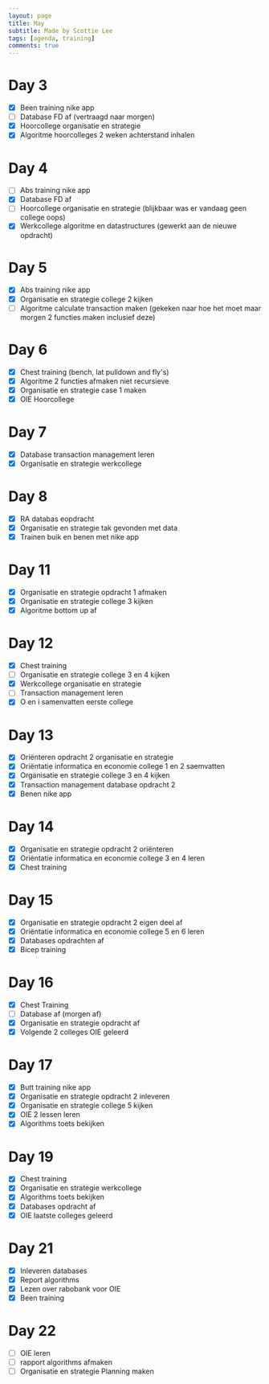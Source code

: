 ```yaml
---
layout: page
title: May
subtitle: Made by Scottie Lee
tags: [agenda, training]
comments: true
---
```

<!---
⬜ = to do
✅ = done
🟥 = cancelled
--->

# Day 3
- [x] Been training nike app
- [ ] Database FD af (vertraagd naar morgen)
- [x] Hoorcollege organisatie en strategie
- [x] Algoritme hoorcolleges 2 weken achterstand inhalen

# Day 4
- [ ] Abs training nike app
- [x] Database FD af
- [ ] Hoorcollege organisatie en strategie (blijkbaar was er vandaag geen college oops)
- [x] Werkcollege algoritme en datastructures (gewerkt aan de nieuwe opdracht)

# Day 5
- [x] Abs training nike app
- [x] Organisatie en strategie college 2 kijken
- [ ] Algoritme calculate transaction maken (gekeken naar hoe het moet maar morgen 2 functies maken inclusief deze)

# Day 6
- [x] Chest training (bench, lat pulldown and fly's)
- [x] Algoritme 2 functies afmaken niet recursieve
- [x] Organisatie en strategie case 1 maken
- [x] OIE Hoorcollege

# Day 7
- [x] Database transaction management leren
- [x] Organisatie en strategie werkcollege

# Day 8
- [x] RA databas eopdracht
- [x] Organisatie en strategie tak gevonden met data
- [x] Trainen buik en benen met nike app

# Day 11
- [x] Organisatie en strategie opdracht 1 afmaken
- [x] Organisatie en strategie college 3 kijken
- [x] Algoritme bottom up af

# Day 12
- [x] Chest training
- [ ] Organisatie en strategie college 3 en 4 kijken
- [x] Werkcollege organisatie en strategie
- [ ] Transaction management leren
- [x] O en i samenvatten eerste college

# Day 13
- [x] Oriënteren opdracht 2 organisatie en strategie
- [x] Oriëntatie informatica en economie college 1 en 2 saemvatten
- [x] Organisatie en strategie college 3 en 4 kijken
- [x] Transaction management database opdracht 2
- [x] Benen nike app

# Day 14
- [x] Organisatie en strategie opdracht 2 oriënteren
- [x] Oriëntatie informatica en economie college 3 en 4 leren
- [x] Chest training

# Day 15
- [x] Organisatie en strategie opdracht 2 eigen deel af
- [x] Oriëntatie informatica en economie college 5 en 6 leren
- [x] Databases opdrachten af
- [x] Bicep training

# Day 16
- [x] Chest Training
- [ ] Database af (morgen af)
- [x] Organisatie en strategie opdracht af
- [x] Volgende 2 colleges OIE geleerd

# Day 17
- [x] Butt training nike app
- [x] Organisatie en strategie opdracht 2 inleveren
- [x] Organisatie en strategie college 5 kijken
- [x] OIE 2 lessen leren
- [x] Algorithms toets bekijken

# Day 19
- [x] Chest training
- [x] Organisatie en strategie werkcollege
- [x] Algorithms toets bekijken
- [x] Databases opdracht af
- [x] OIE laatste colleges geleerd

# Day 21
- [x] Inleveren databases
- [x] Report algorithms
- [x] Lezen over rabobank voor OIE
- [x] Been training

# Day 22
- [ ] OIE leren
- [ ] rapport algorithms afmaken
- [ ] Organisatie en strategie Planning maken
